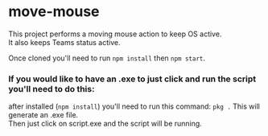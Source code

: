 # move-mouse

This project performs a moving mouse action to keep OS active.  
It also keeps Teams status active.

Once cloned you'll need to run `npm install` then `npm start`.  
### If you would like to have an .exe to just click and run the script you'll need to do this:  
after installed (`npm install`) you'll need to run this command: `pkg .` This will generate an .exe file.  
Then just click on script.exe and the script will be running.
